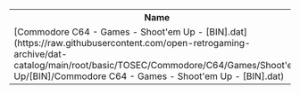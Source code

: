 <table>
<tr><th>Name</th><th>Size</th></tr>
<tr><td>[Commodore C64 - Games - Shoot'em Up - [BIN].dat](https://raw.githubusercontent.com/open-retrogaming-archive/dat-catalog/main/root/basic/TOSEC/Commodore/C64/Games/Shoot'em Up/[BIN]/Commodore C64 - Games - Shoot'em Up - [BIN].dat)</td><td>11198</td></tr>
</table>
